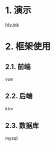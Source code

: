 # 1. 演示

[hty.ink](http://hty.ink)

# 2. 框架使用

## 2.1. 前端

vue

## 2.2. 后端

ktor

## 2.3. 数据库

mysql
